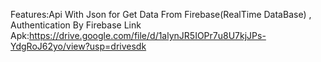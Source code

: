 Features:Api With Json for Get Data From Firebase(RealTime DataBase) ,   Authentication By Firebase
Link Apk:https://drive.google.com/file/d/1alynJR5IOPr7u8U7kjJPs-YdgRoJ62yo/view?usp=drivesdk
